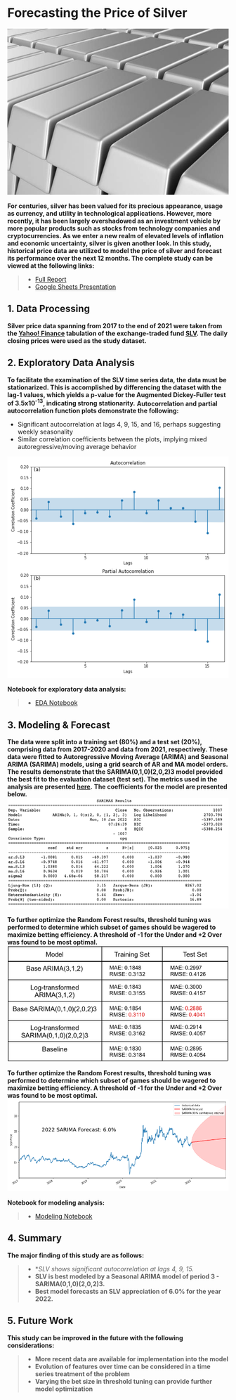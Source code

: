 # Forecasting the Price of Silver #
![](https://github.com/titansat74/SLV_Forecasting/blob/main/figs/silver%20bars.jpeg)

**For centuries, silver has been valued for its precious appearance, usage as currency, and utility in technological applications. However, more recently, it has been largely overshadowed as an investment vehicle by more popular products such as stocks from technology companies and cryptocurrencies. As we enter a new realm of elevated levels of inflation and economic uncertainty, silver is given another look. In this study, historical price data are utilized to model the price of silver and forecast its performance over the next 12 months. The complete study can be viewed at the following links:**
> * [Full Report](https://github.com/titansat74/SLV_Forecasting/blob/main/docs/Forecasting%20the%20Price%20of%20Silver.pdf)
> * [Google Sheets Presentation](https://github.com/titansat74/SLV_Forecasting/blob/main/docs/Forecasting%20the%20Price%20of%20Silver%20-%20Slides.pdf)


## 1. Data Processing ##
**Silver price data spanning from 2017 to the end of 2021 were taken from the [Yahoo! Finance](https://finance.yahoo.com) tabulation of the exchange-traded fund [SLV](https://finance.yahoo.com/quote/SLV/history?period1=1483228800&period2=1640995200&interval=1d&filter=history&frequency=1d&includeAdjustedClose=true). The daily closing prices were used as the study dataset.**

## 2. Exploratory Data Analysis ##
**To facilitate the examination of the SLV time series data, the data must be stationarized. This is accomplished by differencing the dataset with the lag-1 values, which yields a p-value for the Augmented Dickey-Fuller test of 3.5x10<sup>-13</sup>, indicating strong stationarity.**
**Autocorrelation and partial autocorrelation function plots demonstrate the following:**
  * Significant autocorrelation at lags 4, 9, 15, and 16, perhaps suggesting weekly seasonality
  * Similar correlation coefficients between the plots, implying mixed autoregressive/moving average behavior
 
![](https://github.com/titansat74/SLV_Forecasting/blob/main/figs/fig4.png)

**Notebook for exploratory data analysis:**
> * [EDA Notebook](https://github.com/titansat74/SLV_Forecasting/blob/main/notebooks/SLV_Time_Series_EDA.ipynb)

## 3. Modeling & Forecast ##
**The data were split into a training set (80%) and a test set (20%), comprising data from 2017-2020 and data from 2021, respectively. These data were fitted to Autoregressive Moving Average (ARIMA) and Seasonal ARIMA (SARIMA) models, using a grid search of AR and MA model orders. The results demonstrate that the SARIMA(0,1,0)(2,0,2)3 model provided the best fit to the evaluation dataset (test set). The metrics used in the analysis are presented [here](https://github.com/titansat74/SLV_Forecasting/blob/main/docs/Silver%20Forecasting%20Metrics.pdf).**
**The coefficients for the model are presented below.**
![](https://github.com/titansat74/SLV_Forecasting/blob/main/figs/Table8.png)

**To further optimize the Random Forest results, threshold tuning was performed to determine which subset of games should be wagered to maximize betting efficiency. A threshold of -1 for the Under and +2 Over was found to be most optimal.**
![](https://github.com/titansat74/SLV_Forecasting/blob/main/figs/Table9.png)

**To further optimize the Random Forest results, threshold tuning was performed to determine which subset of games should be wagered to maximize betting efficiency. A threshold of -1 for the Under and +2 Over was found to be most optimal.**
![](https://github.com/titansat74/SLV_Forecasting/blob/main/figs/fig9.png)

**Notebook for modeling analysis:**
> * [Modeling Notebook](https://github.com/titansat74/SLV_Forecasting/blob/main/notebooks/SLV_Time_Series_Modeling.ipynb)

## 4. Summary ##
**The major finding of this study are as follows:**
> * **SLV shows significant autocorrelation at lags 4, 9, 15.*
> * **SLV is best modeled by a Seasonal ARIMA model of period 3 - SARIMA(0,1,0)(2,0,2)3.**
> * **Best model forecasts an SLV appreciation of 6.0% for the year 2022.**
## 5. Future Work ##
**This study can be improved in the future with the following considerations:**
> * **More recent data are available for implementation into the model**
> * **Evolution of features over time can be considered in a time series treatment of the problem**
> * **Varying the bet size in threshold tuning can provide further model optimization**
